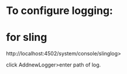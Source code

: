 To configure logging:
======================

for sling
=========
http://localhost:4502/system/console/slinglog>

click AddnewLogger>enter path of log.
